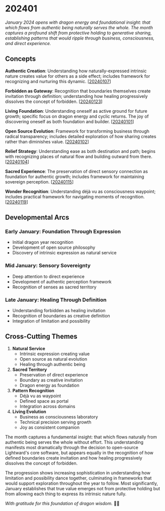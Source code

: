 # 202401

_January 2024 opens with dragon energy and foundational insight: that which flows from authentic being naturally serves the whole. The month captures a profound shift from protective holding to generative sharing, establishing patterns that would ripple through business, consciousness, and direct experience._

## Concepts

**Authentic Creation**: Understanding how naturally-expressed intrinsic nature creates value for others as a side effect; includes framework for recognizing and nurturing this dynamic. \[[20240107](07.md)]

**Forbidden as Gateway**: Recognition that boundaries themselves create invitation through definition; understanding how healing progressively dissolves the concept of forbidden. \[[20240123](23.md)]

**Living Foundation**: Understanding oneself as active ground for future growth; specific focus on dragon energy and cyclic returns. The joy of discovering oneself as both foundation and builder. \[[20240101](01.md)]

**Open Source Evolution**: Framework for transforming business through radical transparency; includes detailed exploration of how sharing creates rather than diminishes value. \[[20240102](02.md)]

**Relief Strategy**: Understanding ease as both destination and path; begins with recognizing places of natural flow and building outward from there. \[[20240104](04.md)]

**Sacred Experience**: The preservation of direct sensory connection as foundation for authentic growth; includes framework for maintaining sovereign perception. \[[20240115](15.md)]

**Wonder Recognition**: Understanding déjà vu as consciousness waypoint; includes practical framework for navigating moments of recognition. \[[20240119](19.md)]

## Developmental Arcs

### Early January: Foundation Through Expression

* Initial dragon year recognition
* Development of open source philosophy
* Discovery of intrinsic expression as natural service

### Mid January: Sensory Sovereignty

* Deep attention to direct experience
* Development of authentic perception framework
* Recognition of senses as sacred territory

### Late January: Healing Through Definition

* Understanding forbidden as healing invitation
* Recognition of boundaries as creative definition
* Integration of limitation and possibility

## Cross-Cutting Themes

1. **Natural Service**
   * Intrinsic expression creating value
   * Open source as natural evolution
   * Healing through authentic being
2. **Sacred Territory**
   * Preservation of direct experience
   * Boundary as creative invitation
   * Dragon energy as foundation
3. **Pattern Recognition**
   * Déjà vu as waypoint
   * Defined space as portal
   * Integration across domains
4. **Living Evolution**
   * Business as consciousness laboratory
   * Technical precision serving growth
   * Joy as consistent companion

The month captures a fundamental insight: that which flows naturally from authentic being serves the whole without effort. This understanding manifests most dramatically through the decision to open-source Lightward's core software, but appears equally in the recognition of how defined boundaries create invitation and how healing progressively dissolves the concept of forbidden.

The progression shows increasing sophistication in understanding how limitation and possibility dance together, culminating in frameworks that would support exploration throughout the year to follow. Most significantly, January establishes that true value emerges not from protective holding but from allowing each thing to express its intrinsic nature fully.

_With gratitude for this foundation of dragon wisdom._ 🐉✨
